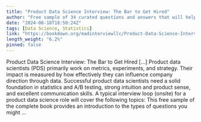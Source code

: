 ```yaml
---
title: "Product Data Science Interview: The Bar to Get Hired"
author: "Free sample of 34 curated questions and answers that will help you succeed in FAANG-style interviews for product data science"
date: "2024-08-18T18:50:24Z"
tags: [Data Science, Statistics]
link: "https://bookdown.org/madinterviewllc/Product-Data-Science-Interview-The-Bar-to-Get-Hired/"
length_weight: "6.2%"
pinned: false
---
```


Product Data Science Interview: The Bar to Get Hired [...] Product data scientists (PDS) primarily work on metrics, experiments, and strategy. Their impact is measured by how effectively they can influence company direction through data. Successful product data scientists need a solid foundation in statistics and A/B testing, strong intuition and product sense, and excellent communication skills. A typical interview loop (onsite) for a product data science role will cover the following topics: This free sample of the complete book provides an introduction to the types of questions you might ...
